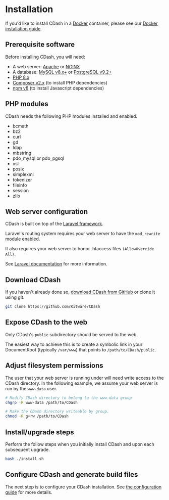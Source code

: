 # Installation

If you'd like to install CDash in a [Docker](https://www.docker.com) container, please see our
[Docker installation guide](docker.md).

## Prerequisite software

Before installing CDash, you will need:

- A web server: [Apache](https://httpd.apache.org) or [NGINX](https://www.nginx.com)
- A database: [MySQL v8.x+](https://www.mysql.com) or [PostgreSQL v9.2+](https://www.postgresql.org)
- [PHP 8.x](https://www.php.net)
- [Composer v2.x](https://getcomposer.org) (to install PHP dependencies)
- [npm v8](https://www.npmjs.com/) (to install Javascript dependencies)

## PHP modules

CDash needs the following PHP modules installed and enabled.

- bcmath
- bz2
- curl
- gd
- ldap
- mbstring
- pdo_mysql or pdo_pgsql
- xsl
- posix
- simplexml
- tokenizer
- fileinfo
- session
- zlib

## Web server configuration

CDash is built on top of the [Laravel framework](https://laravel.com).

Laravel's routing system requires your web server to have the `mod_rewrite` module enabled.

It also requires your web server to honor .htaccess files `(AllowOverride All)`.

See [Laravel documentation](https://laravel.com/docs/6.x/installation#pretty-urls) for more information.

## Download CDash

If you haven't already done so, [download CDash from GitHub](https://github.com/Kitware/CDash/releases) or clone it using git.

```bash
git clone https://github.com/Kitware/CDash
```

## Expose CDash to the web

Only CDash's `public` subdirectory should be served to the web.

The easiest way to achieve this is to create a symbolic link in your DocumentRoot
(typically `/var/www`) that points to `/path/to/CDash/public`.

## Adjust filesystem permissions

The user that your web server is running under will need write access to the CDash directory.
In the following example, we assume your web server is run by the `www-data` user.

```bash
# Modify CDash directory to belong to the www-data group
chgrp -R www-data /path/to/CDash

# Make the CDash directory writeable by group.
chmod -R g+rw /path/to/CDash
```

## Install/upgrade steps

Perform the follow steps when you initially install CDash and upon each subsequent upgrade.

```bash
bash ./install.sh
```

## Configure CDash and generate build files

The next step is to configure your CDash installation. See [the configuration guide](config.md) for more details.
